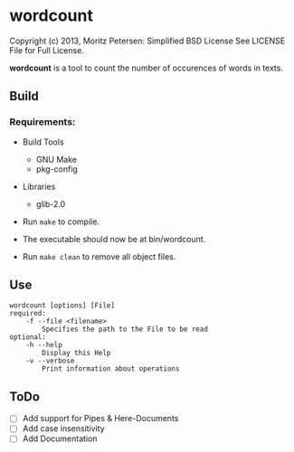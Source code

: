wordcount
=========
Copyright (c) 2013, Moritz Petersen: Simplified BSD License
See LICENSE File for Full License.

__wordcount__ is a tool to count the number of occurences of words in texts.

## Build

### Requirements:

- Build Tools
  + GNU Make
  + pkg-config
- Libraries
  + glib-2.0

- Run ```make``` to compile.
- The executable should now be at bin/wordcount.
- Run ```make clean``` to remove all object files.

## Use

```
wordcount [options] [File]
required:
    -f --file <filename>
        Specifies the path to the File to be read
optional:
    -h --help
        Display this Help
    -v --verbose
        Print information about operations
```

## ToDo

- [ ] Add support for Pipes & Here-Documents
- [ ] Add case insensitivity
- [ ] Add Documentation
